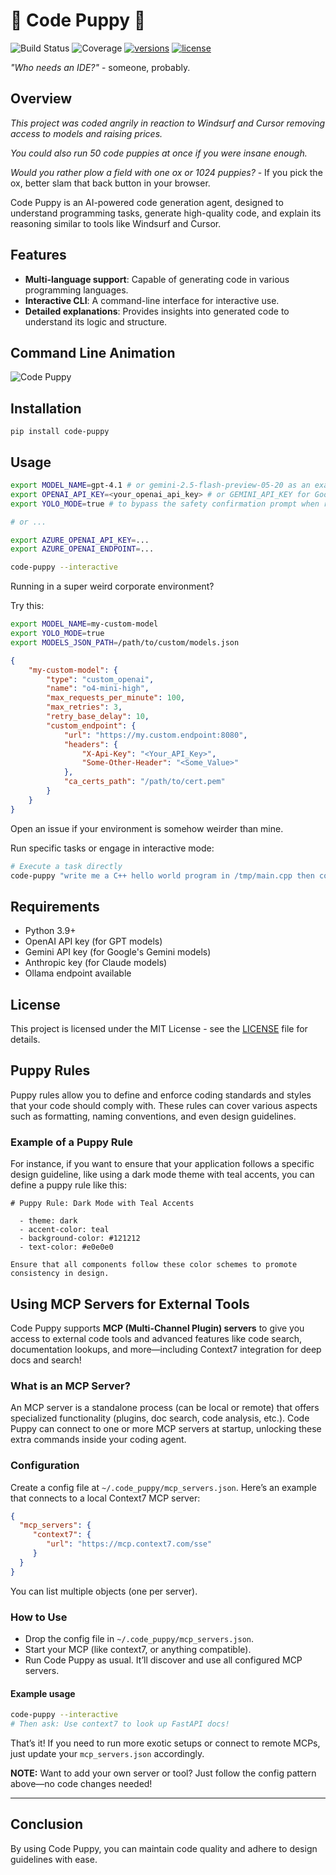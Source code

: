 # 🐶 Code Puppy 🐶
![Build Status](https://img.shields.io/badge/build-passing-brightgreen)
![Coverage](https://img.shields.io/badge/coverage-95%25-brightgreen)
  <a href="https://github.com/mpfaffenberger/code_puppy"><img src="https://img.shields.io/pypi/pyversions/pydantic-ai.svg" alt="versions"></a>
  <a href="https://github.com/mpfaffenberger/code_puppy/blob/main/LICENSE"><img src="https://img.shields.io/github/license/pydantic/pydantic-ai.svg?v" alt="license"></a>

*"Who needs an IDE?"* - someone, probably.

## Overview

*This project was coded angrily in reaction to Windsurf and Cursor removing access to models and raising prices.* 

*You could also run 50 code puppies at once if you were insane enough.*

*Would you rather plow a field with one ox or 1024 puppies?* 
    - If you pick the ox, better slam that back button in your browser.
    

Code Puppy is an AI-powered code generation agent, designed to understand programming tasks, generate high-quality code, and explain its reasoning similar to tools like Windsurf and Cursor. 

## Features

- **Multi-language support**: Capable of generating code in various programming languages.
- **Interactive CLI**: A command-line interface for interactive use.
- **Detailed explanations**: Provides insights into generated code to understand its logic and structure.

## Command Line Animation

![Code Puppy](code_puppy.gif)

## Installation

`pip install code-puppy`

## Usage
```bash
export MODEL_NAME=gpt-4.1 # or gemini-2.5-flash-preview-05-20 as an example for Google Gemini models
export OPENAI_API_KEY=<your_openai_api_key> # or GEMINI_API_KEY for Google Gemini models
export YOLO_MODE=true # to bypass the safety confirmation prompt when running shell commands

# or ...

export AZURE_OPENAI_API_KEY=...
export AZURE_OPENAI_ENDPOINT=...

code-puppy --interactive
```
Running in a super weird corporate environment? 

Try this:
```bash
export MODEL_NAME=my-custom-model
export YOLO_MODE=true
export MODELS_JSON_PATH=/path/to/custom/models.json
```

```json
{
    "my-custom-model": {
        "type": "custom_openai",
        "name": "o4-mini-high",
        "max_requests_per_minute": 100,
        "max_retries": 3,
        "retry_base_delay": 10,
        "custom_endpoint": {
            "url": "https://my.custom.endpoint:8080",
            "headers": {
                "X-Api-Key": "<Your_API_Key>",
                "Some-Other-Header": "<Some_Value>"
            },
            "ca_certs_path": "/path/to/cert.pem"
        }
    }
}
```
Open an issue if your environment is somehow weirder than mine.

Run specific tasks or engage in interactive mode:

```bash
# Execute a task directly
code-puppy "write me a C++ hello world program in /tmp/main.cpp then compile it and run it"
```

## Requirements

- Python 3.9+
- OpenAI API key (for GPT models)
- Gemini API key (for Google's Gemini models)
- Anthropic key (for Claude models)
- Ollama endpoint available

## License

This project is licensed under the MIT License - see the [LICENSE](LICENSE) file for details.

## Puppy Rules
Puppy rules allow you to define and enforce coding standards and styles that your code should comply with. These rules can cover various aspects such as formatting, naming conventions, and even design guidelines.

### Example of a Puppy Rule
For instance, if you want to ensure that your application follows a specific design guideline, like using a dark mode theme with teal accents, you can define a puppy rule like this:

```plaintext
# Puppy Rule: Dark Mode with Teal Accents

  - theme: dark
  - accent-color: teal
  - background-color: #121212
  - text-color: #e0e0e0

Ensure that all components follow these color schemes to promote consistency in design.
```

## Using MCP Servers for External Tools

Code Puppy supports **MCP (Multi-Channel Plugin) servers** to give you access to external code tools and advanced features like code search, documentation lookups, and more—including Context7 integration for deep docs and search!

### What is an MCP Server?
An MCP server is a standalone process (can be local or remote) that offers specialized functionality (plugins, doc search, code analysis, etc.). Code Puppy can connect to one or more MCP servers at startup, unlocking these extra commands inside your coding agent.

### Configuration
Create a config file at `~/.code_puppy/mcp_servers.json`. Here’s an example that connects to a local Context7 MCP server:

```json
{
  "mcp_servers": {
     "context7": { 
        "url": "https://mcp.context7.com/sse"
     }
  }
}
```

You can list multiple objects (one per server).

### How to Use
- Drop the config file in `~/.code_puppy/mcp_servers.json`.
- Start your MCP (like context7, or anything compatible).
- Run Code Puppy as usual. It’ll discover and use all configured MCP servers.

#### Example usage
```bash
code-puppy --interactive
# Then ask: Use context7 to look up FastAPI docs!
```

That’s it!
If you need to run more exotic setups or connect to remote MCPs, just update your `mcp_servers.json` accordingly.

**NOTE:** Want to add your own server or tool? Just follow the config pattern above—no code changes needed!

---

## Conclusion
By using Code Puppy, you can maintain code quality and adhere to design guidelines with ease.
